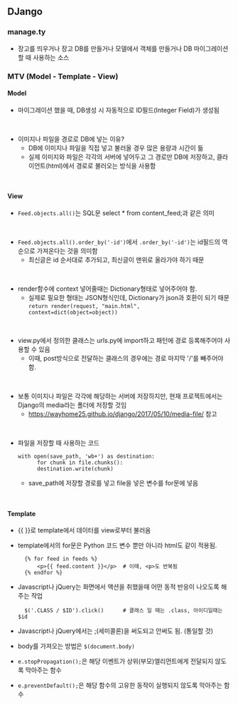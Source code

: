 ## DJango

### manage.ty
* 장고를 띄우거나 장고 DB를 만들거나 모델에서 객체를 만들거나 DB 마이그레이션 할 때 사용하는 소스


### MTV (Model - Template - View)

#### Model
* 마이그레이션 했을 때, DB생성 시 자동적으로 ID필드(Integer Field)가 생성됨
<br>

* 이미지나 파일을 경로로 DB에 넣는 이유?
  - DB에 이미지나 파일을 직접 넣고 불러올 경우 많은 용량과 시간이 듦
  - 실제 이미지와 파일은 각각의 서버에 넣어두고 그 경로만 DB에 저장하고, 클라이언트(html)에서 경로로 불러오는 방식을 사용함
 
<br>

#### View
* ```Feed.objects.all()```는 SQL문 select * from content_feed;과 같은 의미

<br>

* ```Feed.objects.all().order_by('-id')```에서 ```.order_by('-id')```는 id필드의 역순으로 가져온다는 것을 의미함
  - 최신글은 id 순서대로 추가되고, 최신글이 맨위로 올라가야 하기 때문
 
<br>

* render함수에 context 넣어줄때는 Dictionary형태로 넣어주어야 함.
  - 실제로 필요한 형태는 JSON형식인데, Dictionary가 json과 호환이 되기 때문 <br>
    ``` return render(request, "main.html", context=dict(object=object)) ```

<br>

* view.py에서 정의한 클래스는 urls.py에 import하고 패턴에 경로 등록해주어야 사용할 수 있음
  - 이때, post방식으로 전달하는 클래스의 경우에는 경로 마지막 '/'를 빼주어야 함.
 
<br>

* 보통 이미지나 파일은 각각에 해당하는 서버에 저장하지만, 현재 프로젝트에서는 Django의 media라는 폴더에 저장할 것임
  - https://wayhome25.github.io/django/2017/05/10/media-file/ 참고
<br>

* 파일을 저장할 때 사용하는 코드<br>

  ```
  with open(save_path, 'wb+') as destination:
        for chunk in file.chunks():
        destination.write(chunk)
  ```
  - save_path에 저장할 경로를 넣고 file을 넣은 변수를 for문에 넣음

<br>

#### Template
* {{ }}로 template에서 데이터를 view로부터 불러옴
  <br>
  
* template에서의 for문은 Python 코드 변수 뿐만 아니라 html도 같이 적용됨.
  ```
    {% for feed in feeds %}
        <p>{{ feed.content }}</p>  # 이때, <p>도 반복됨
    {% endfor %}
  ```

* Javascript나 jQuery는 화면에서 액션을 취했을때 어떤 동적 반응이 나오도록 해주는 작업
  ```
    $('.CLASS / $ID').click()      # 클래스 일 때는 .class, 아이디일때는 $id
  ```

* Javascript나 jQuery에서는 ;(세미콜론)을 써도되고 안써도 됨. (통일할 것)

* body를 가져오는 방법은 ``` $(document.body)  ```

* ```e.stopPropagation();```은 해당 이벤트가 상위(부모)엘리먼트에게 전달되지 않도록 막아주는 함수
  
* ```e.preventDefault();```은 해당 함수의 고유한 동작이 실행되지 않도록 막아주는 함수
